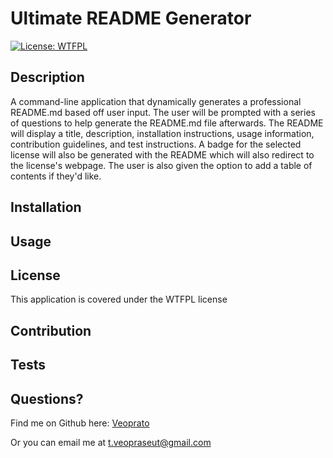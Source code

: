 
# Ultimate README Generator
[![License: WTFPL](https://img.shields.io/badge/License-WTFPL-brightgreen.svg)](http://www.wtfpl.net/about/)
## Description
  A command-line application that dynamically generates a professional README.md based off user input. The user will be prompted with a series of questions to help generate the README.md file afterwards. The README will display a title, description, installation instructions, usage information, contribution guidelines, and test instructions. A badge for the selected license will also be generated with the README which will also redirect to the license's webpage. The user is also given the option to add a table of contents if they'd like.
  
  
  ## Installation
  
  ## Usage
  
  ## License
  This application is covered under the WTFPL license
  ## Contribution
  
  ## Tests
  
  ## Questions?
  Find me on Github here: [Veoprato](https://github.com/Veoprato)

  Or you can email me at t.veopraseut@gmail.com
  
